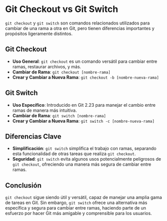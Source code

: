 
# Git Checkout vs Git Switch

`git checkout` y `git switch` son comandos relacionados utilizados para cambiar de una rama a otra en Git, pero tienen diferencias importantes y propósitos ligeramente distintos.

## Git Checkout

- **Uso General**: `git checkout` es un comando versátil para cambiar entre ramas, restaurar archivos, y más.
- **Cambiar de Rama**: `git checkout [nombre-rama]`
- **Crear y Cambiar a Nueva Rama**: `git checkout -b [nombre-nueva-rama]`

## Git Switch

- **Uso Específico**: Introducido en Git 2.23 para manejar el cambio entre ramas de manera más intuitiva.
- **Cambiar de Rama**: `git switch [nombre-rama]`
- **Crear y Cambiar a Nueva Rama**: `git switch -c [nombre-nueva-rama]`

## Diferencias Clave

- **Simplificación**: `git switch` simplifica el trabajo con ramas, separando esta funcionalidad de otras tareas que realiza `git checkout`.
- **Seguridad**: `git switch` evita algunos usos potencialmente peligrosos de `git checkout`, ofreciendo una manera más segura de cambiar entre ramas.

## Conclusión

`git checkout` sigue siendo útil y versátil, capaz de manejar una amplia gama de tareas en Git. Sin embargo, `git switch` ofrece una alternativa más específica y segura para cambiar entre ramas, haciendo parte de un esfuerzo por hacer Git más amigable y comprensible para los usuarios.
